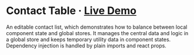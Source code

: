 # Contact Table · [Live Demo](https://solkimicreb.github.io/react-easy-state/dist/contacts.html)

An editable contact list, which demonstrates how to balance between local component state and global stores. It manages the central data and logic in a global store and keeps temporary utility data in component states. Dependency injection is handled by plain imports and react props.
